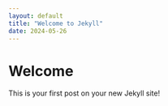 ```yaml
---
layout: default
title: "Welcome to Jekyll"
date: 2024-05-26
---
```


# Welcome

This is your first post on your new Jekyll site!